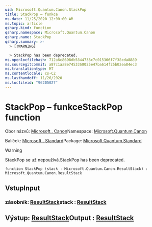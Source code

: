```yaml
---
uid: Microsoft.Quantum.Canon.StackPop
title: StackPop – funkce
ms.date: 11/25/2020 12:00:00 AM
ms.topic: article
qsharp.kind: function
qsharp.namespace: Microsoft.Quantum.Canon
qsharp.name: StackPop
qsharp.summary: >-
  > [!WARNING]

  > StackPop has been deprecated.
ms.openlocfilehash: 712a6c8698db5844733c7c015366f7f38cda8889
ms.sourcegitcommit: a87c1aa8e7453360025e47ba614f25b02ea84ec3
ms.translationtype: MT
ms.contentlocale: cs-CZ
ms.lasthandoff: 11/26/2020
ms.locfileid: "96205027"
---
```

# <a name="stackpop-function"></a><span data-ttu-id="e9eed-102">StackPop – funkce</span><span class="sxs-lookup"><span data-stu-id="e9eed-102">StackPop function</span></span>

<span data-ttu-id="e9eed-103">Obor názvů: [Microsoft.. Canon](xref:Microsoft.Quantum.Canon)</span><span class="sxs-lookup"><span data-stu-id="e9eed-103">Namespace: [Microsoft.Quantum.Canon](xref:Microsoft.Quantum.Canon)</span></span>

<span data-ttu-id="e9eed-104">Balíček: [Microsoft.. Standard](https://nuget.org/packages/Microsoft.Quantum.Standard)</span><span class="sxs-lookup"><span data-stu-id="e9eed-104">Package: [Microsoft.Quantum.Standard](https://nuget.org/packages/Microsoft.Quantum.Standard)</span></span>


> [!WARNING]
> <span data-ttu-id="e9eed-105">StackPop se už nepoužívá.</span><span class="sxs-lookup"><span data-stu-id="e9eed-105">StackPop has been deprecated.</span></span>



```qsharp
function StackPop (stack : Microsoft.Quantum.Canon.ResultStack) : Microsoft.Quantum.Canon.ResultStack
```


## <a name="input"></a><span data-ttu-id="e9eed-106">Vstup</span><span class="sxs-lookup"><span data-stu-id="e9eed-106">Input</span></span>

### <a name="stack--resultstack"></a><span data-ttu-id="e9eed-107">zásobník: [ResultStack](xref:Microsoft.Quantum.Canon.ResultStack)</span><span class="sxs-lookup"><span data-stu-id="e9eed-107">stack : [ResultStack](xref:Microsoft.Quantum.Canon.ResultStack)</span></span>





## <a name="output--resultstack"></a><span data-ttu-id="e9eed-108">Výstup: [ResultStack](xref:Microsoft.Quantum.Canon.ResultStack)</span><span class="sxs-lookup"><span data-stu-id="e9eed-108">Output : [ResultStack](xref:Microsoft.Quantum.Canon.ResultStack)</span></span>

